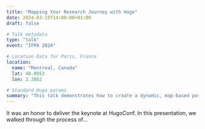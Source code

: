 ```yaml
---
title: "Mapping Your Research Journey with Hugo"
date: 2024-03-15T14:00:00+01:00
draft: false

# Talk metadata
type: "talk" 
event: "IFPA 2024"

# Location Data for Paris, France
location:
  name: "Montreal, Canada"
  lat: 48.8953
  lon: 2.3882

# Standard Hugo params
summary: "This talk demonstrates how to create a dynamic, map-based portfolio of academic talks and presentations using the Hugo static site generator and PaperMod theme."
---
```


It was an honor to deliver the keynote at HugoConf. In this presentation, we walked through the process of...